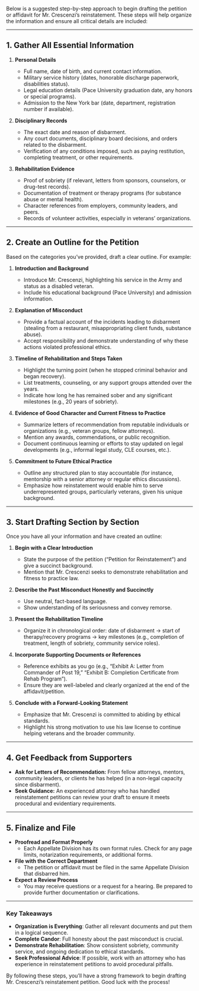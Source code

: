 Below is a suggested step-by-step approach to begin drafting the petition or affidavit for Mr. Crescenzi’s reinstatement. These steps will help organize the information and ensure all critical details are included:

---

## 1. Gather All Essential Information

1. **Personal Details**

   - Full name, date of birth, and current contact information.
   - Military service history (dates, honorable discharge paperwork, disabilities status).
   - Legal education details (Pace University graduation date, any honors or special programs).
   - Admission to the New York bar (date, department, registration number if available).

2. **Disciplinary Records**

   - The exact date and reason of disbarment.
   - Any court documents, disciplinary board decisions, and orders related to the disbarment.
   - Verification of any conditions imposed, such as paying restitution, completing treatment, or other requirements.

3. **Rehabilitation Evidence**
   - Proof of sobriety (if relevant, letters from sponsors, counselors, or drug-test records).
   - Documentation of treatment or therapy programs (for substance abuse or mental health).
   - Character references from employers, community leaders, and peers.
   - Records of volunteer activities, especially in veterans’ organizations.

---

## 2. Create an Outline for the Petition

Based on the categories you’ve provided, draft a clear outline. For example:

1. **Introduction and Background**

   - Introduce Mr. Crescenzi, highlighting his service in the Army and status as a disabled veteran.
   - Include his educational background (Pace University) and admission information.

2. **Explanation of Misconduct**

   - Provide a factual account of the incidents leading to disbarment (stealing from a restaurant, misappropriating client funds, substance abuse).
   - Accept responsibility and demonstrate understanding of why these actions violated professional ethics.

3. **Timeline of Rehabilitation and Steps Taken**

   - Highlight the turning point (when he stopped criminal behavior and began recovery).
   - List treatments, counseling, or any support groups attended over the years.
   - Indicate how long he has remained sober and any significant milestones (e.g., 20 years of sobriety).

4. **Evidence of Good Character and Current Fitness to Practice**

   - Summarize letters of recommendation from reputable individuals or organizations (e.g., veteran groups, fellow attorneys).
   - Mention any awards, commendations, or public recognition.
   - Document continuous learning or efforts to stay updated on legal developments (e.g., informal legal study, CLE courses, etc.).

5. **Commitment to Future Ethical Practice**
   - Outline any structured plan to stay accountable (for instance, mentorship with a senior attorney or regular ethics discussions).
   - Emphasize how reinstatement would enable him to serve underrepresented groups, particularly veterans, given his unique background.

---

## 3. Start Drafting Section by Section

Once you have all your information and have created an outline:

1. **Begin with a Clear Introduction**

   - State the purpose of the petition (“Petition for Reinstatement”) and give a succinct background.
   - Mention that Mr. Crescenzi seeks to demonstrate rehabilitation and fitness to practice law.

2. **Describe the Past Misconduct Honestly and Succinctly**

   - Use neutral, fact-based language.
   - Show understanding of its seriousness and convey remorse.

3. **Present the Rehabilitation Timeline**

   - Organize it in chronological order: date of disbarment → start of therapy/recovery programs → key milestones (e.g., completion of treatment, length of sobriety, community service roles).

4. **Incorporate Supporting Documents or References**

   - Reference exhibits as you go (e.g., “Exhibit A: Letter from Commander of Post 19,” “Exhibit B: Completion Certificate from Rehab Program”).
   - Ensure they are well-labeled and clearly organized at the end of the affidavit/petition.

5. **Conclude with a Forward-Looking Statement**
   - Emphasize that Mr. Crescenzi is committed to abiding by ethical standards.
   - Highlight his strong motivation to use his law license to continue helping veterans and the broader community.

---

## 4. Get Feedback from Supporters

- **Ask for Letters of Recommendation:** From fellow attorneys, mentors, community leaders, or clients he has helped (in a non-legal capacity since disbarment).
- **Seek Guidance:** An experienced attorney who has handled reinstatement petitions can review your draft to ensure it meets procedural and evidentiary requirements.

---

## 5. Finalize and File

- **Proofread and Format Properly**
  - Each Appellate Division has its own format rules. Check for any page limits, notarization requirements, or additional forms.
- **File with the Correct Department**
  - The petition or affidavit must be filed in the same Appellate Division that disbarred him.
- **Expect a Review Process**
  - You may receive questions or a request for a hearing. Be prepared to provide further documentation or clarifications.

---

### Key Takeaways

- **Organization is Everything**: Gather all relevant documents and put them in a logical sequence.
- **Complete Candor**: Full honesty about the past misconduct is crucial.
- **Demonstrate Rehabilitation**: Show consistent sobriety, community service, and ongoing dedication to ethical standards.
- **Seek Professional Advice**: If possible, work with an attorney who has experience in reinstatement petitions to avoid procedural pitfalls.

By following these steps, you’ll have a strong framework to begin drafting Mr. Crescenzi’s reinstatement petition. Good luck with the process!
